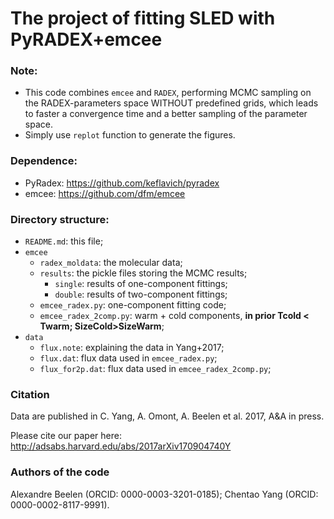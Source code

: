 # The project of fitting SLED with PyRADEX+emcee
 
### Note: 

- This code combines `emcee` and `RADEX`, performing MCMC sampling on the RADEX-parameters space WITHOUT predefined grids, which leads to faster a convergence time and a better sampling of the parameter space.
- Simply use `replot` function to generate the figures.

### Dependence:

- PyRadex: https://github.com/keflavich/pyradex
- emcee: https://github.com/dfm/emcee

### Directory structure:

- `README.md`: this file;
- `emcee`
	- `radex_moldata`: the molecular data;
	- `results`: the pickle files storing the MCMC results;
		- `single`: results of one-component fittings;
		- `double`: results of two-component fittings;
	- `emcee_radex.py`: one-component fitting code;
	- `emcee_radex_2comp.py`: warm + cold components, **in prior Tcold < Twarm; SizeCold>SizeWarm**;
- `data`
	- `flux.note`: explaining the data in Yang+2017;
	- `flux.dat`: flux data used in `emcee_radex.py`;
	- `flux_for2p.dat`: flux data used in `emcee_radex_2comp.py`;

### Citation
Data are published in C. Yang, A. Omont, A. Beelen et al. 2017, A&A in press. 

Please cite our paper here: http://adsabs.harvard.edu/abs/2017arXiv170904740Y

### Authors of the code

Alexandre Beelen (ORCID: 0000-0003-3201-0185); Chentao Yang (ORCID: 0000-0002-8117-9991).